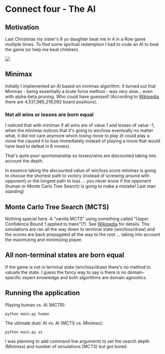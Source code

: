 # Connect four - The AI

## Motivation
Last Christmas my sister's 9 yo daughter beat me in 4 in a Row game multiple times.
To find some spiritual redemption I had to code an AI to beat the game (or help me beat children).

![](https://upload.wikimedia.org/wikipedia/en/7/79/Connect_4_Board_and_Box.jpg)

## Minimax
Initially I implemented an AI based on minimax algorithm. It turned out that Minimax - being essentially a brute force method - was very slow... even with alpha-beta pruning. Who could have guessed!
(According to [Wikipedia](https://en.wikipedia.org/wiki/Monte_Carlo_tree_search)  there are 4,531,985,219,092 board positions).

### Not all wins or losses are born equal
I noticed that with minimax if all wins are of value 1 and losses of value -1, when the minimax notices that it's going to win/lose eventually no matter what, it did not care anymore which losing move to play (it could play a move the caused it to lose immediately instead of playing a move that would have lead to defeat in 6 moves).

That's quite poor sportsmanship so losses/wins are discounted taking into account the depth.

In essence taking the discounted value of win/loss score minimax is going to choose the shortest path to victory (instead of screwing around with opponent) or the longest path to loss ... you never know if the opponent (human or Monte Carlo Tree Search) is going to make a mistake! Last man standing!


## Monte Carlo Tree Search (MCTS)

Nothing special here. A "vanilla MCTS" using something called "Upper Confidence Bound 1 applied to trees"(?). See [Wikipedia](https://en.wikipedia.org/wiki/Monte_Carlo_tree_search#Exploration_and_exploitation) for details. The simulations are ran all the way down to terminal state (win/loss/draw) and the scores are back propagated all the way to the root ... taking into account the maximizing and minimizing player.

##  All non-terminal states are born equal

If the game is not in terminal state (win/loss/draw) there's no method to valuate the state. I guess the fancy way to say is there is no domain-specific expert knowledge and both algorithms are domain agnostics.

## Running the application

Playing human vs. AI (MCTR):
```
python main.py human
```

The ultimate duel: AI vs. AI (MCTS vs. Minimax):
```
python main.py ai
```
I was planning to add command line arguments to set the search depth (Minimax) and number of simulations (MCTS) but got bored.
